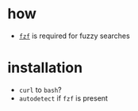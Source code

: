 # how

- [`fzf`](https://github.com/junegunn/fzf) is required for fuzzy searches

# installation

- `curl` to `bash`?
- `autodetect` if `fzf` is present
